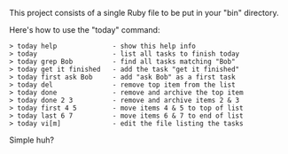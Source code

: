 This project consists of a single Ruby file to be put in your "bin" directory.

Here's how to use the "today" command:

    > today help              - show this help info
    > today                   - list all tasks to finish today
    > today grep Bob          - find all tasks matching "Bob"
    > today get it finished   - add the task "get it finished"
    > today first ask Bob     - add "ask Bob" as a first task
    > today del               - remove top item from the list
    > today done              - remove and archive the top item
    > today done 2 3          - remove and archive items 2 & 3
    > today first 4 5         - move items 4 & 5 to top of list
    > today last 6 7          - move items 6 & 7 to end of list
    > today vi[m]             - edit the file listing the tasks

Simple huh?

